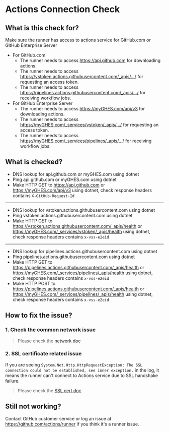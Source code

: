 
# Actions Connection Check

## What is this check for?

Make sure the runner has access to actions service for GitHub.com or GitHub Enterprise Server

- For GitHub.com
  - The runner needs to access https://api.github.com for downloading actions.
  - The runner needs to access https://vstoken.actions.githubusercontent.com/_apis/.../ for requesting an access token.
  - The runner needs to access https://pipelines.actions.githubusercontent.com/_apis/.../ for receiving workflow jobs.
- For GitHub Enterprise Server
  - The runner needs to access https://myGHES.com/api/v3 for downloading actions.
  - The runner needs to access https://myGHES.com/_services/vstoken/_apis/.../ for requesting an access token.
  - The runner needs to access https://myGHES.com/_services/pipelines/_apis/.../ for receiving workflow jobs.

## What is checked?

- DNS lookup for api.github.com or myGHES.com using dotnet
- Ping api.github.com or myGHES.com using dotnet
- Make HTTP GET to https://api.github.com or https://myGHES.com/api/v3 using dotnet, check response headers contains `X-GitHub-Request-Id`
---
- DNS lookup for vstoken.actions.githubusercontent.com using dotnet
- Ping vstoken.actions.githubusercontent.com using dotnet
- Make HTTP GET to https://vstoken.actions.githubusercontent.com/_apis/health or https://myGHES.com/_services/vstoken/_apis/health using dotnet, check response headers contains `x-vss-e2eid`
---
- DNS lookup for pipelines.actions.githubusercontent.com using dotnet
- Ping pipelines.actions.githubusercontent.com using dotnet
- Make HTTP GET to https://pipelines.actions.githubusercontent.com/_apis/health or https://myGHES.com/_services/pipelines/_apis/health using dotnet, check response headers contains `x-vss-e2eid`
- Make HTTP POST to https://pipelines.actions.githubusercontent.com/_apis/health or https://myGHES.com/_services/pipelines/_apis/health using dotnet, check response headers contains `x-vss-e2eid`

## How to fix the issue?

### 1. Check the common network issue
  
  > Please check the [network doc](./network.md)

### 2. SSL certificate related issue

  If you are seeing `System.Net.Http.HttpRequestException: The SSL connection could not be established, see inner exception.` in the log, it means the runner can't connect to Actions service due to SSL handshake failure.
  > Please check the [SSL cert doc](./sslcert.md)
  
## Still not working?

Contact GitHub customer service or log an issue at https://github.com/actions/runner if you think it's a runner issue.
